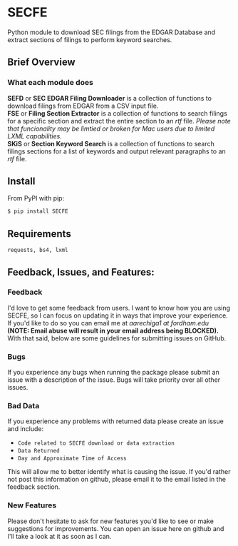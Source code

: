 # SECFE

Python module to download SEC filings from the EDGAR Database and extract sections of filings to perform keyword searches. 

## Brief Overview
### What each module does
**SEFD** or **SEC EDGAR Filing Downloader** is a collection of functions to download filings from EDGAR from a CSV input file.<br />
**FSE** or **Filing Section Extractor** is a collection of functions to search filings for a specific section and extract the entire section to an *rtf* file. *Please note that funcionality may be limtied or broken for Mac users due to limited LXML capabilities.*<br /> 
**SKiS** or **Section Keyword Search** is a collection of functions to search filings sections for a list of keywords and output relevant paragraphs to an *rtf* file. 

## Install

From PyPI with pip:

```bash
$ pip install SECFE
```

<!-- TODO: Add Code Examples and update available methods for each module. 
Section is pulled from different doc and used as example to be edited.

## Code Examples

### Example: Simple API -- Apple Inc. (``AAPL``)

``` python   
import SECFE

#Create Simple API object
api = invain.Simple('HD') 
#Get market price
print(api.get_price())
###################
'173.07'
```

## Available methods

### SEFD

- ``add_ticker(ticker)``
- ``add_tickers(tickers)`` -- takes argument as array (['ticker1', 'ticker2', ...]) or individual parameters (ticker1, ticker2, ...)
- ``remove_ticker(tickers)``

### FSE
- ``change_ticker(ticker)``
- ``get_ticker()``
- ``get_price()``

### SKiS
- ``get_customData()``
- ``add_ticker(ticker)``
- ``add_tickers(tickers)`` -- takes list of tickers as argument (or add_tickers(ticker1,ticker2,...))


### utils
- ``get_customData()``
- ``add_ticker(ticker)``
- ``add_tickers(tickers)`` -- takes list of tickers as argument (or add_tickers(ticker1,ticker2,...))


## TODO/Future Updates
- ``Historical Data - In Progress (install from clone to use pre-alpha version)``
- ``Better Error Handling - After Historical Data is in package release``
- ``Add Documentation - Will attempt to do this periodically untill full docs are complete. Any assistance on this would be great :)``
-->

## Requirements

    requests, bs4, lxml

## Feedback, Issues, and Features:
### Feedback
I'd love to get some feedback from users. I want to know how you are using SECFE, so I can focus on updating it in ways that improve your experience. If you'd like to do so you can email me at *aarechiga1 at fordham.edu* **(NOTE: Email abuse will result in your email address being BLOCKED).** <br/>
With that said, below are some guidelines for submitting issues on GitHub.

### Bugs
If you experience any bugs when running the package please submit an issue with a description of the issue. Bugs will take priority over all other issues. 

### Bad Data
If you experience any problems with returned data please create an issue and include:
- ``Code related to SECFE download or data extraction``
- ``Data Returned``
- ``Day and Approximate Time of Access``

This will allow me to better identify what is causing the issue. If you'd rather not post this information on github, please email it to the email listed in the feedback section.

### New Features
Please don't hesitate to ask for new features you'd like to see or make suggestions for improvements. You can open an issue here on github and I'll take a look at it as soon as I can.
